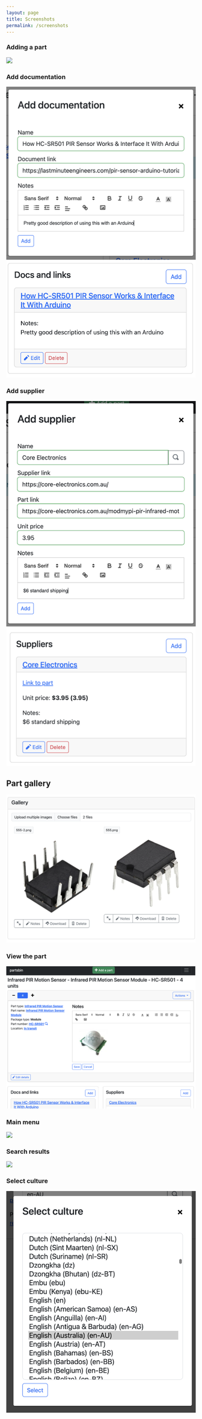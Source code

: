 ```yaml
---
layout: page
title: Screenshots
permalink: /screenshots
---
```


### Adding a part
![](/images/adding-part.png)

### Add documentation
![](/images/add-documentation.png)
![](/images//documentation.png)

### Add supplier
![](/images/add-supplier.png)
![](/images/suppliers.png)

## Part gallery
![](/images/part-gallery.png)

### View the part
![](/images/view-part.png)

### Main menu
![](/images/menu.png)

### Search results
![](/images/search-results.png)

### Select culture
![](/images/select-culture.png)


